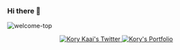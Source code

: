 ### Hi there 👋

<!--
**korykaai-dev/korykaai-dev** is a ✨ _special_ ✨ repository because its `README.md` (this file) appears on your GitHub profile.

Here are some ideas to get you started:

- 🔭 I’m currently working on ...
- 🌱 I’m currently learning ...
- 👯 I’m looking to collaborate on ...
- 🤔 I’m looking for help with ...
- 💬 Ask me about ...
- 📫 How to reach me: ...
- 😄 Pronouns: ...
- ⚡ Fun fact: ...
-->

![welcome-top](https://user-images.githubusercontent.com/69431357/180352301-8a6c42dc-3328-40fc-a3e8-d0360904b1c6.gif)

<p align="center">
  <a href="http://twitter.com/korykaai">
    <img src="https://img.shields.io/twitter/follow/korykaai" alt="Kory Kaai's Twitter"/>
  </a>
  <a href="https://discord.com/invite/jZQs6Wu">
    <img src="https://img.shields.io/website?down_color=grey&down_message=Oh%20no%20its%20down.&label=Portfolio&style=for-the-badge&up_color=green&url=https%3A%2F%2Fkorykaai.com" alt="Kory's Portfolio"/>
  </a>
</p>
